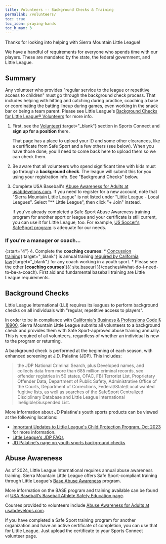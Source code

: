 ```yaml
---
title: Volunteers -- Background Checks & Training
permalink: /volunteers/
toc: true
toc_icon: praying-hands
toc_h_max: 3
---
```


Thanks for looking into helping with Sierra Mountain Little League!

We have a handful of requirements for everyone who spends time with our players.
These are mandated by the state, the federal government, and Little League.

## Summary

Any volunteer who provides "regular service to the league or repetitive access
to children" must go through the background check process. That includes helping
with hitting and catching during practice, coaching a base or coordinating
the batting lineup during games, even working in the snack bar or being a team
parent. Please see Little League's [Background Checks for Little League®
Volunteers](https://www.littleleague.org/university/articles/background-checks-for-little-league-volunteers/) for more info.

1. First, see the [Volunteer](https://www.sierramountainll.com/Default.aspx?tabid=716513&familyid=1280771057954850150&subctl=volunteersinfo){:target="_blank"}
    section in Sports Connect and **sign up for a position** there.

   That page has a place to upload your ID and some other clearances,
   like a certificate from Safe Sport and a few others (see below).
   When you have those done, you'll need to come back here to upload
   them so we can check them.

2. Be aware that all volunteers who spend significant time with kids
   must go through a **background check**. The league will submit this
   for you using your registration info. See "Background Checks" below.

3. Complete USA Baseball's [Abuse Awareness for Adults at usabdevelops.com](https://usabdevelops.com/page/3532/courses?page=1&TAG_ID=2188). If you need to register for a new account, note that "Sierra Mountain
   Little League" is not listed under "Little League - Local Leagues".
   Select "\*\* Little League", then click "+ Join" instead.

   If you've already completed a Safe Sport Abuse Awareness training program for another sport
   or league and your certificate is still current, you can use it for Little League, too.
   For example, [US Soccer's SafeSport program](https://learning.ussoccer.com/coach/courses/available/29/details/5606) is adequate for our needs.

### If you're a manager or coach...

{:start="4"}
4. Complete the **coaching courses**:
     * [Concussion training](https://www.cdc.gov/headsup/youthsports/training/index.html){:target="_blank"} is
       annual training [required by California law](https://www.littleleague.org/player-safety/concussions-youth-athletes/){:target="_blank"} for any coach working in a youth sport.
     * Please see the other [**coaching courses**]({{ site.baseurl }}/coaches/#what-do-i-need-to-be-a-coach).
       First aid and fundamental baseball training are Little League requirements.

<!--
5. Register a **Live Scan**. This only needs to be done once by each league
   manager and coach and does not need to be done annually. A Live Scan for
   another organization cannot be used by SMLL.

**Please Note**:
For registrations, it is essential that you use your full legal name. The system that
processes your Live Scan application will only be able to connect your information
to our registration system if they all have the same name. The Live Scan application
runs through the California Department of Justice, where it will need to match your
registered legal name.
{: .notice--warning }
-->


## Background Checks

Little League International (LLI) requires its leagues to perform background checks on
all individuals with "regular, repetitive access to players".

In order to be in compliance with [California's Business & Professions Code
§ 18900](https://leginfo.legislature.ca.gov/faces/codes_displaySection.xhtml?lawCode=BPC&sectionNum=18900.), Sierra Mountain Little League submits all volunteers to a background check
and provides them with Safe Sport-approved abuse training annually. This is required
of all volunteers, regardless of whether an individual is new to the program or
returning.

A background check is performed at the beginning of each season, with enhanced screening
at J.D. Palatine (JDP). This includes:

> the JDP National Criminal Search, plus Developed names, and collects
> data from more than 685 million criminal records, sex offender
> registries in 50 states, OFAC, FBI Terrorist List, Proprietary
> Offender Data, Department of Public Safety, Administrative Office
> of the Courts, Department of Corrections, Federal/State/Local wanted
> fugitive lists, as well as searches of the SafeSport Centralized
> Disciplinary Database and Little League International
> Ineligible/Suspended List.

More information about JD Palatine's youth sports products can be viewed at the
following locations:
 - [Important Updates to Little League's Child Protection Program,
Oct 2023](https://www.littleleague.org/news/important-updates-to-little-leagues-child-protection-program/) for more information.
 - [Little League's JDP FAQs](https://www.littleleague.org/player-safety/child-protection-program/jdp-faqs/)
 - [JD Palatine's page on youth sports background checks](https://www.jdp.com/industries/youth-sports-background-checks/)


## Abuse Awareness

As of 2024, Little League International requires annual abuse awareness training.
Sierra Mountain Little League offers Safe Sport-compliant training through Little League's
[Base Abuse Awareness](https://www.littleleague.org/player-safety/child-protection-program/safesport-resources-parents/) program.

More information on the BASE program and training available can be found at
[USA Baseball's Baseball Athlete Safety Education
page](https://usabdevelops.com/page/4834/base/17090/base).

Courses provided to volunteers include [Abuse Awareness for Adults at usabdevelops.com](https://usabdevelops.com/page/3532/courses).

If you have completed a Safe Sport training program for another organization
and have an active certificate of completion, you can use that for Little League.
Just upload the certificate to your Sports Connect volunteer page.
